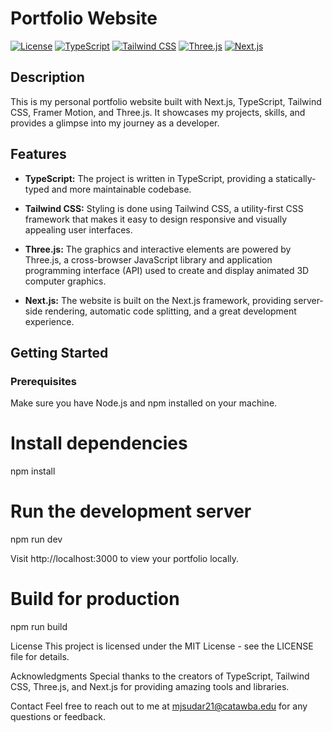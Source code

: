 # Portfolio Website

[![License](https://img.shields.io/badge/license-MIT-blue.svg)](https://opensource.org/licenses/MIT)
[![TypeScript](https://img.shields.io/badge/language-TypeScript-blue.svg)](https://www.typescriptlang.org/)
[![Tailwind CSS](https://img.shields.io/badge/style-Tailwind%20CSS-blueviolet.svg)](https://tailwindcss.com/)
[![Three.js](https://img.shields.io/badge/graphics-Three.js-green.svg)](https://threejs.org/)
[![Next.js](https://img.shields.io/badge/framework-Next.js-orange.svg)](https://nextjs.org/)

## Description

This is my personal portfolio website built with Next.js, TypeScript, Tailwind CSS, Framer Motion, and Three.js. It showcases my projects, skills, and provides a glimpse into my journey as a developer.

## Features

- **TypeScript:** The project is written in TypeScript, providing a statically-typed and more maintainable codebase.

- **Tailwind CSS:** Styling is done using Tailwind CSS, a utility-first CSS framework that makes it easy to design responsive and visually appealing user interfaces.

- **Three.js:** The graphics and interactive elements are powered by Three.js, a cross-browser JavaScript library and application programming interface (API) used to create and display animated 3D computer graphics.

- **Next.js:** The website is built on the Next.js framework, providing server-side rendering, automatic code splitting, and a great development experience.

## Getting Started

### Prerequisites

Make sure you have Node.js and npm installed on your machine.


# Install dependencies
npm install

# Run the development server
npm run dev

Visit http://localhost:3000 to view your portfolio locally.


# Build for production
npm run build

License
This project is licensed under the MIT License - see the LICENSE file for details.

Acknowledgments
Special thanks to the creators of TypeScript, Tailwind CSS, Three.js, and Next.js for providing amazing tools and libraries.

Contact
Feel free to reach out to me at mjsudar21@catawba.edu for any questions or feedback.

